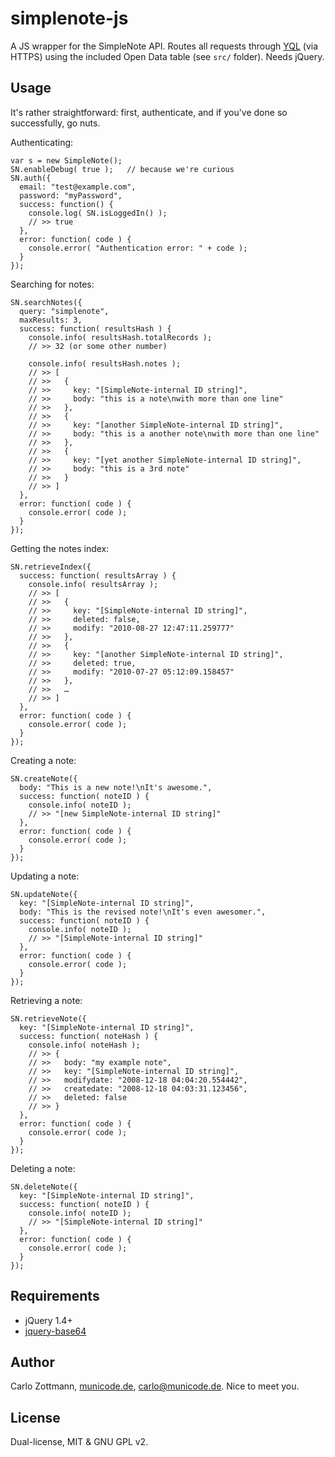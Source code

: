 # simplenote-js

A JS wrapper for the SimpleNote API.  Routes all requests through
[YQL](http://developer.yahoo.com/yql/) (via HTTPS) using the included
Open Data table (see `src/` folder).  Needs jQuery.


## Usage

It's rather straightforward: first, authenticate, and if you've done so
successfully, go nuts.

Authenticating:

    var s = new SimpleNote();
    SN.enableDebug( true );   // because we're curious
    SN.auth({
      email: "test@example.com",
      password: "myPassword",
      success: function() {
        console.log( SN.isLoggedIn() );
        // >> true
      },
      error: function( code ) {
        console.error( "Authentication error: " + code );
      }
    });


Searching for notes:

    SN.searchNotes({
      query: "simplenote",
      maxResults: 3,
      success: function( resultsHash ) {
        console.info( resultsHash.totalRecords );
        // >> 32 (or some other number)
        
        console.info( resultsHash.notes );
        // >> [
        // >>   {
        // >>     key: "[SimpleNote-internal ID string]",
        // >>     body: "this is a note\nwith more than one line"
        // >>   },
        // >>   {
        // >>     key: "[another SimpleNote-internal ID string]",
        // >>     body: "this is a another note\nwith more than one line"
        // >>   },
        // >>   {
        // >>     key: "[yet another SimpleNote-internal ID string]",
        // >>     body: "this is a 3rd note"
        // >>   }
        // >> ]
      },
      error: function( code ) {
        console.error( code );
      }
    });


Getting the notes index:
    
    SN.retrieveIndex({
      success: function( resultsArray ) {
        console.info( resultsArray );
        // >> [
        // >>   {
        // >>     key: "[SimpleNote-internal ID string]",
        // >>     deleted: false,
        // >>     modify: "2010-08-27 12:47:11.259777"
        // >>   },
        // >>   {
        // >>     key: "[another SimpleNote-internal ID string]",
        // >>     deleted: true,
        // >>     modify: "2010-07-27 05:12:09.158457"
        // >>   },
        // >>   …
        // >> ]
      },
      error: function( code ) {
        console.error( code );
      }
    });


Creating a note:

    SN.createNote({
      body: "This is a new note!\nIt's awesome.",
      success: function( noteID ) {
        console.info( noteID );
        // >> "[new SimpleNote-internal ID string]"
      },
      error: function( code ) {
        console.error( code );
      }
    });


Updating a note:

    SN.updateNote({
      key: "[SimpleNote-internal ID string]",
      body: "This is the revised note!\nIt's even awesomer.",
      success: function( noteID ) {
        console.info( noteID );
        // >> "[SimpleNote-internal ID string]"
      },
      error: function( code ) {
        console.error( code );
      }
    });


Retrieving a note:

    SN.retrieveNote({
      key: "[SimpleNote-internal ID string]",
      success: function( noteHash ) {
        console.info( noteHash );
        // >> {
        // >>   body: "my example note",
        // >>   key: "[SimpleNote-internal ID string]",
        // >>   modifydate: "2008-12-18 04:04:20.554442",
        // >>   createdate: "2008-12-18 04:03:31.123456",
        // >>   deleted: false
        // >> }
      },
      error: function( code ) {
        console.error( code );
      }
    });


Deleting a note:

    SN.deleteNote({
      key: "[SimpleNote-internal ID string]",
      success: function( noteID ) {
        console.info( noteID );
        // >> "[SimpleNote-internal ID string]"
      },
      error: function( code ) {
        console.error( code );
      }
    });


    
    
## Requirements

* jQuery 1.4+
* [jquery-base64](http://github.com/carlo/jquery-base64/)


## Author

Carlo Zottmann, [municode.de](http://municode.de/), carlo@municode.de.  Nice
to meet you.


## License

Dual-license, MIT & GNU GPL v2.
